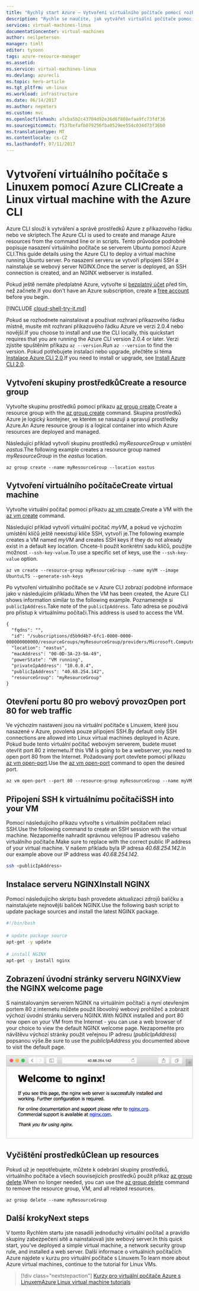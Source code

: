 ```yaml
---
title: "Rychlý start Azure – Vytvoření virtuálního počítače pomocí rozhraní příkazového řádku | Dokumentace Microsoftu"
description: "Rychle se naučíte, jak vytvářet virtuální počítače pomocí Azure CLI."
services: virtual-machines-linux
documentationcenter: virtual-machines
author: neilpeterson
manager: timlt
editor: tysonn
tags: azure-resource-manager
ms.assetid: 
ms.service: virtual-machines-linux
ms.devlang: azurecli
ms.topic: hero-article
ms.tgt_pltfrm: vm-linux
ms.workload: infrastructure
ms.date: 06/14/2017
ms.author: nepeters
ms.custom: mvc
ms.openlocfilehash: a7cba5b2c43704d92e36d6f808efaa9fc73fdf36
ms.sourcegitcommit: f537befafb079256fba0529ee554c034d73f36b0
ms.translationtype: MT
ms.contentlocale: cs-CZ
ms.lasthandoff: 07/11/2017
---
```

# <a name="create-a-linux-virtual-machine-with-the-azure-cli"></a><span data-ttu-id="ea65c-103">Vytvoření virtuálního počítače s Linuxem pomocí Azure CLI</span><span class="sxs-lookup"><span data-stu-id="ea65c-103">Create a Linux virtual machine with the Azure CLI</span></span>

<span data-ttu-id="ea65c-104">Azure CLI slouží k vytváření a správě prostředků Azure z příkazového řádku nebo ve skriptech.</span><span class="sxs-lookup"><span data-stu-id="ea65c-104">The Azure CLI is used to create and manage Azure resources from the command line or in scripts.</span></span> <span data-ttu-id="ea65c-105">Tento průvodce podrobně popisuje nasazení virtuálního počítače se serverem Ubuntu pomocí Azure CLI.</span><span class="sxs-lookup"><span data-stu-id="ea65c-105">This guide details using the Azure CLI to deploy a virtual machine running Ubuntu server.</span></span> <span data-ttu-id="ea65c-106">Po nasazení serveru se vytvoří připojení SSH a nainstaluje se webový server NGINX.</span><span class="sxs-lookup"><span data-stu-id="ea65c-106">Once the server is deployed, an SSH connection is created, and an NGINX webserver is installed.</span></span>

<span data-ttu-id="ea65c-107">Pokud ještě nemáte předplatné Azure, vytvořte si [bezplatný účet](https://azure.microsoft.com/free/?WT.mc_id=A261C142F) před tím, než začnete.</span><span class="sxs-lookup"><span data-stu-id="ea65c-107">If you don't have an Azure subscription, create a [free account](https://azure.microsoft.com/free/?WT.mc_id=A261C142F) before you begin.</span></span>

[!INCLUDE [cloud-shell-try-it.md](../../../includes/cloud-shell-try-it.md)]

<span data-ttu-id="ea65c-108">Pokud se rozhodnete nainstalovat a používat rozhraní příkazového řádku místně, musíte mít rozhraní příkazového řádku Azure ve verzi 2.0.4 nebo novější.</span><span class="sxs-lookup"><span data-stu-id="ea65c-108">If you choose to install and use the CLI locally, this quickstart requires that you are running the Azure CLI version 2.0.4 or later.</span></span> <span data-ttu-id="ea65c-109">Verzi zjistíte spuštěním příkazu `az --version`.</span><span class="sxs-lookup"><span data-stu-id="ea65c-109">Run `az --version` to find the version.</span></span> <span data-ttu-id="ea65c-110">Pokud potřebujete instalaci nebo upgrade, přečtěte si téma [Instalace Azure CLI 2.0]( /cli/azure/install-azure-cli).</span><span class="sxs-lookup"><span data-stu-id="ea65c-110">If you need to install or upgrade, see [Install Azure CLI 2.0]( /cli/azure/install-azure-cli).</span></span> 

## <a name="create-a-resource-group"></a><span data-ttu-id="ea65c-111">Vytvoření skupiny prostředků</span><span class="sxs-lookup"><span data-stu-id="ea65c-111">Create a resource group</span></span>

<span data-ttu-id="ea65c-112">Vytvořte skupinu prostředků pomocí příkazu [az group create](/cli/azure/group#create).</span><span class="sxs-lookup"><span data-stu-id="ea65c-112">Create a resource group with the [az group create](/cli/azure/group#create) command.</span></span> <span data-ttu-id="ea65c-113">Skupina prostředků Azure je logický kontejner, ve kterém se nasazují a spravují prostředky Azure.</span><span class="sxs-lookup"><span data-stu-id="ea65c-113">An Azure resource group is a logical container into which Azure resources are deployed and managed.</span></span> 

<span data-ttu-id="ea65c-114">Následující příklad vytvoří skupinu prostředků *myResourceGroup* v umístění *eastus*.</span><span class="sxs-lookup"><span data-stu-id="ea65c-114">The following example creates a resource group named *myResourceGroup* in the *eastus* location.</span></span>

```azurecli-interactive 
az group create --name myResourceGroup --location eastus
```

## <a name="create-virtual-machine"></a><span data-ttu-id="ea65c-115">Vytvoření virtuálního počítače</span><span class="sxs-lookup"><span data-stu-id="ea65c-115">Create virtual machine</span></span>

<span data-ttu-id="ea65c-116">Vytvořte virtuální počítač pomocí příkazu [az vm create](/cli/azure/vm#create).</span><span class="sxs-lookup"><span data-stu-id="ea65c-116">Create a VM with the [az vm create](/cli/azure/vm#create) command.</span></span> 

<span data-ttu-id="ea65c-117">Následující příklad vytvoří virtuální počítač *myVM*, a pokud ve výchozím umístění klíčů ještě neexistují klíče SSH, vytvoří je.</span><span class="sxs-lookup"><span data-stu-id="ea65c-117">The following example creates a VM named *myVM* and creates SSH keys if they do not already exist in a default key location.</span></span> <span data-ttu-id="ea65c-118">Chcete-li použít konkrétní sadu klíčů, použijte možnost `--ssh-key-value`.</span><span class="sxs-lookup"><span data-stu-id="ea65c-118">To use a specific set of keys, use the `--ssh-key-value` option.</span></span>  

```azurecli-interactive 
az vm create --resource-group myResourceGroup --name myVM --image UbuntuLTS --generate-ssh-keys
```

<span data-ttu-id="ea65c-119">Po vytvoření virtuálního počítače se v Azure CLI zobrazí podobné informace jako v následujícím příkladu.</span><span class="sxs-lookup"><span data-stu-id="ea65c-119">When the VM has been created, the Azure CLI shows information similar to the following example.</span></span> <span data-ttu-id="ea65c-120">Poznamenejte si `publicIpAddress`.</span><span class="sxs-lookup"><span data-stu-id="ea65c-120">Take note of the `publicIpAddress`.</span></span> <span data-ttu-id="ea65c-121">Tato adresa se používá pro přístup k virtuálnímu počítači.</span><span class="sxs-lookup"><span data-stu-id="ea65c-121">This address is used to access the VM.</span></span>

```azurecli-interactive 
{
  "fqdns": "",
  "id": "/subscriptions/d5b9d4b7-6fc1-0000-0000-000000000000/resourceGroups/myResourceGroup/providers/Microsoft.Compute/virtualMachines/myVM",
  "location": "eastus",
  "macAddress": "00-0D-3A-23-9A-49",
  "powerState": "VM running",
  "privateIpAddress": "10.0.0.4",
  "publicIpAddress": "40.68.254.142",
  "resourceGroup": "myResourceGroup"
}
```

## <a name="open-port-80-for-web-traffic"></a><span data-ttu-id="ea65c-122">Otevření portu 80 pro webový provoz</span><span class="sxs-lookup"><span data-stu-id="ea65c-122">Open port 80 for web traffic</span></span> 

<span data-ttu-id="ea65c-123">Ve výchozím nastavení jsou na virtuální počítače s Linuxem, které jsou nasazené v Azure, povolená pouze připojení SSH.</span><span class="sxs-lookup"><span data-stu-id="ea65c-123">By default only SSH connections are allowed into Linux virtual machines deployed in Azure.</span></span> <span data-ttu-id="ea65c-124">Pokud bude tento virtuální počítač webovým serverem, budete muset otevřít port 80 z internetu.</span><span class="sxs-lookup"><span data-stu-id="ea65c-124">If this VM is going to be a webserver, you need to open port 80 from the Internet.</span></span> <span data-ttu-id="ea65c-125">Požadovaný port otevřete pomocí příkazu [az vm open-port](/cli/azure/vm#open-port).</span><span class="sxs-lookup"><span data-stu-id="ea65c-125">Use the [az vm open-port](/cli/azure/vm#open-port) command to open the desired port.</span></span>  
 
 ```azurecli-interactive 
az vm open-port --port 80 --resource-group myResourceGroup --name myVM
```

## <a name="ssh-into-your-vm"></a><span data-ttu-id="ea65c-126">Připojení SSH k virtuálnímu počítači</span><span class="sxs-lookup"><span data-stu-id="ea65c-126">SSH into your VM</span></span>

<span data-ttu-id="ea65c-127">Pomocí následujícího příkazu vytvořte s virtuálním počítačem relaci SSH.</span><span class="sxs-lookup"><span data-stu-id="ea65c-127">Use the following command to create an SSH session with the virtual machine.</span></span> <span data-ttu-id="ea65c-128">Nezapomeňte nahradit *<publicIpAddress>* správnou veřejnou IP adresou vašeho virtuálního počítače.</span><span class="sxs-lookup"><span data-stu-id="ea65c-128">Make sure to replace *<publicIpAddress>* with the correct public IP address of your virtual machine.</span></span>  <span data-ttu-id="ea65c-129">V našem příkladu byla IP adresa *40.68.254.142*.</span><span class="sxs-lookup"><span data-stu-id="ea65c-129">In our example above our IP address was *40.68.254.142*.</span></span>

```bash 
ssh <publicIpAddress>
```

## <a name="install-nginx"></a><span data-ttu-id="ea65c-130">Instalace serveru NGINX</span><span class="sxs-lookup"><span data-stu-id="ea65c-130">Install NGINX</span></span>

<span data-ttu-id="ea65c-131">Pomocí následujícího skriptu bash provedete aktualizaci zdrojů balíčku a nainstalujete nejnovější balíček NGINX.</span><span class="sxs-lookup"><span data-stu-id="ea65c-131">Use the following bash script to update package sources and install the latest NGINX package.</span></span> 

```bash 
#!/bin/bash

# update package source
apt-get -y update

# install NGINX
apt-get -y install nginx
```

## <a name="view-the-nginx-welcome-page"></a><span data-ttu-id="ea65c-132">Zobrazení úvodní stránky serveru NGINX</span><span class="sxs-lookup"><span data-stu-id="ea65c-132">View the NGINX welcome page</span></span>

<span data-ttu-id="ea65c-133">S nainstalovaným serverem NGINX na virtuálním počítači a nyní otevřeným portem 80 z internetu můžete použít libovolný webový prohlížeč a zobrazit výchozí úvodní stránku serveru NGINX.</span><span class="sxs-lookup"><span data-stu-id="ea65c-133">With NGINX installed and port 80 now open on your VM from the Internet - you can use a web browser of your choice to view the default NGINX welcome page.</span></span> <span data-ttu-id="ea65c-134">Nezapomeňte pro návštěvu výchozí stránky použít veřejnou IP adresu (*publicIpAddress*) popsanou výše.</span><span class="sxs-lookup"><span data-stu-id="ea65c-134">Be sure to use the *publicIpAddress* you documented above to visit the default page.</span></span> 

![Výchozí web NGINX](./media/quick-create-cli/nginx.png) 


## <a name="clean-up-resources"></a><span data-ttu-id="ea65c-136">Vyčištění prostředků</span><span class="sxs-lookup"><span data-stu-id="ea65c-136">Clean up resources</span></span>

<span data-ttu-id="ea65c-137">Pokud už je nepotřebujete, můžete k odebrání skupiny prostředků, virtuálního počítače a všech souvisejících prostředků použít příkaz [az group delete](/cli/azure/group#delete).</span><span class="sxs-lookup"><span data-stu-id="ea65c-137">When no longer needed, you can use the [az group delete](/cli/azure/group#delete) command to remove the resource group, VM, and all related resources.</span></span>

```azurecli-interactive 
az group delete --name myResourceGroup
```

## <a name="next-steps"></a><span data-ttu-id="ea65c-138">Další kroky</span><span class="sxs-lookup"><span data-stu-id="ea65c-138">Next steps</span></span>

<span data-ttu-id="ea65c-139">V tomto Rychlém startu jste nasadili jednoduchý virtuální počítač a pravidlo skupiny zabezpečení sítě a nainstalovali jste webový server.</span><span class="sxs-lookup"><span data-stu-id="ea65c-139">In this quick start, you’ve deployed a simple virtual machine, a network security group rule, and installed a web server.</span></span> <span data-ttu-id="ea65c-140">Další informace o virtuálních počítačích Azure najdete v kurzu pro virtuální počítače s Linuxem.</span><span class="sxs-lookup"><span data-stu-id="ea65c-140">To learn more about Azure virtual machines, continue to the tutorial for Linux VMs.</span></span>


> [!div class="nextstepaction"]
> [<span data-ttu-id="ea65c-141">Kurzy pro virtuální počítače Azure s Linuxem</span><span class="sxs-lookup"><span data-stu-id="ea65c-141">Azure Linux virtual machine tutorials</span></span>](./tutorial-manage-vm.md)
